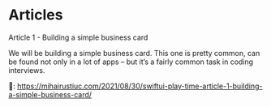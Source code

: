 # Articles

Article 1 - Building a simple business card

We will be building a simple business card. This one is pretty common, can be found not only in a lot of apps – but it’s a fairly common task in coding interviews.

🔗: https://mihairustiuc.com/2021/08/30/swiftui-play-time-article-1-building-a-simple-business-card/
